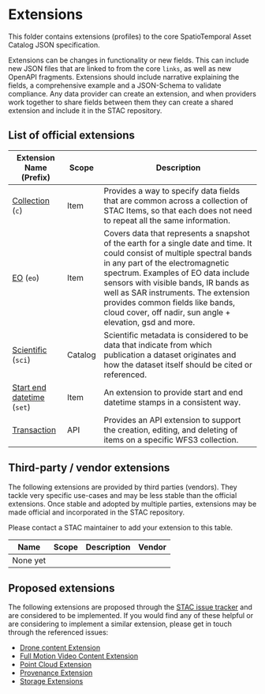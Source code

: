 # Extensions

This folder contains extensions (profiles) to the core SpatioTemporal Asset Catalog JSON
specification.

Extensions can be changes in functionality or new fields. This can include new JSON files that are
linked to from the core `links`, as well as new OpenAPI fragments. Extensions should include
narrative explaining the fields, a comprehensive example and a JSON-Schema to validate compliance.
Any data provider can create an extension, and when providers work together to share fields between
them they can create a shared extension and include it in the STAC repository.

## List of official extensions

| Extension Name (Prefix)                                       | Scope   | Description                                                                                                                                                                                                                                                                                                                                                                         |
| ------------------------------------------------------------- | ------- | ----------------------------------------------------------------------------------------------------------------------------------------------------------------------------------------------------------------------------------------------------------------------------------------------------------------------------------------------------------------------------------- |
| [Collection](stac-collection-spec.md) (`c`)                   | Item    | Provides a way to specify data fields that are common across a collection of STAC Items, so that each does not need to repeat all the same information.                                                                                                                                                                                                                             |
| [EO](stac-eo-spec.md) (`eo`)                                  | Item    | Covers data that represents a snapshot of the earth for a single date and time. It could consist of multiple spectral bands in any part of the electromagnetic spectrum. Examples of EO data include sensors with visible bands, IR bands as well as SAR instruments. The extension provides common fields like bands, cloud cover, off nadir, sun angle + elevation, gsd and more. |
| [Scientific](scientific/) (`sci`)                             | Catalog | Scientific metadata is considered to be data that indicate from which publication a dataset originates and how the dataset itself should be cited or referenced.                                                                                                                                                                                                                    |
| [Start end datetime](stac-start-end-datetime-spec.md) (`set`) | Item    | An extension to provide start and end datetime stamps in a consistent way.                                                                                                                                                                                                                                                                                                          |
| [Transaction](transaction/)                                   | API     | Provides an API extension to support the creation, editing, and deleting of items on a specific WFS3 collection.                                                                                                                                                                                                                                                                    |

## Third-party / vendor extensions

The following extensions are provided by third parties (vendors). They tackle very specific
use-cases and may be less stable than the official extensions. Once stable and adopted by multiple
parties, extensions may be made official and incorporated in the STAC repository.

Please contact a STAC maintainer to add your extension to this table.

| Name     | Scope | Description | Vendor |
| -------- | ----- | ----------- | ------ |
| None yet |       |             |        |

## Proposed extensions

The following extensions are proposed through the
[STAC issue tracker](https://github.com/radiantearth/stac-spec/issues) and are considered to be
implemented. If you would find any of these helpful or are considering to implement a similar
extension, please get in touch through the referenced issues:

- [Drone content Extension](https://github.com/radiantearth/stac-spec/issues/149)
- [Full Motion Video Content Extension](https://github.com/radiantearth/stac-spec/issues/156)
- [Point Cloud Extension](https://github.com/radiantearth/stac-spec/issues/157)
- [Provenance Extension](https://github.com/radiantearth/stac-spec/issues/179)
- [Storage Extensions](https://github.com/radiantearth/stac-spec/issues/148)
